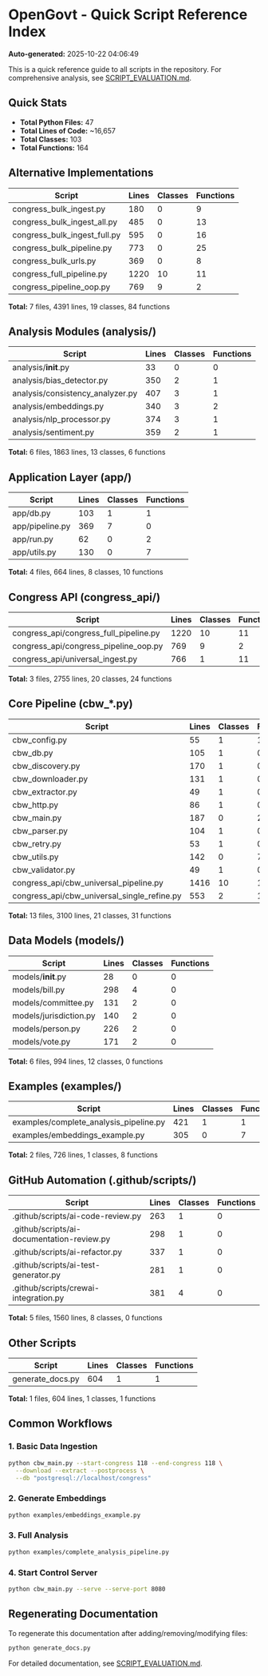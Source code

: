 # OpenGovt - Quick Script Reference Index

**Auto-generated:** 2025-10-22 04:06:49

This is a quick reference guide to all scripts in the repository. 
For comprehensive analysis, see [SCRIPT_EVALUATION.md](SCRIPT_EVALUATION.md).

## Quick Stats

- **Total Python Files:** 47
- **Total Lines of Code:** ~16,657
- **Total Classes:** 103
- **Total Functions:** 164

## Alternative Implementations

| Script | Lines | Classes | Functions |
|--------|-------|---------|-----------|
| congress_bulk_ingest.py | 180 | 0 | 9 |
| congress_bulk_ingest_all.py | 485 | 0 | 13 |
| congress_bulk_ingest_full.py | 595 | 0 | 16 |
| congress_bulk_pipeline.py | 773 | 0 | 25 |
| congress_bulk_urls.py | 369 | 0 | 8 |
| congress_full_pipeline.py | 1220 | 10 | 11 |
| congress_pipeline_oop.py | 769 | 9 | 2 |

**Total:** 7 files, 4391 lines, 19 classes, 84 functions

## Analysis Modules (analysis/)

| Script | Lines | Classes | Functions |
|--------|-------|---------|-----------|
| analysis/__init__.py | 33 | 0 | 0 |
| analysis/bias_detector.py | 350 | 2 | 1 |
| analysis/consistency_analyzer.py | 407 | 3 | 1 |
| analysis/embeddings.py | 340 | 3 | 2 |
| analysis/nlp_processor.py | 374 | 3 | 1 |
| analysis/sentiment.py | 359 | 2 | 1 |

**Total:** 6 files, 1863 lines, 13 classes, 6 functions

## Application Layer (app/)

| Script | Lines | Classes | Functions |
|--------|-------|---------|-----------|
| app/db.py | 103 | 1 | 1 |
| app/pipeline.py | 369 | 7 | 0 |
| app/run.py | 62 | 0 | 2 |
| app/utils.py | 130 | 0 | 7 |

**Total:** 4 files, 664 lines, 8 classes, 10 functions

## Congress API (congress_api/)

| Script | Lines | Classes | Functions |
|--------|-------|---------|-----------|
| congress_api/congress_full_pipeline.py | 1220 | 10 | 11 |
| congress_api/congress_pipeline_oop.py | 769 | 9 | 2 |
| congress_api/universal_ingest.py | 766 | 1 | 11 |

**Total:** 3 files, 2755 lines, 20 classes, 24 functions

## Core Pipeline (cbw_*.py)

| Script | Lines | Classes | Functions |
|--------|-------|---------|-----------|
| cbw_config.py | 55 | 1 | 1 |
| cbw_db.py | 105 | 1 | 0 |
| cbw_discovery.py | 170 | 1 | 0 |
| cbw_downloader.py | 131 | 1 | 0 |
| cbw_extractor.py | 49 | 1 | 0 |
| cbw_http.py | 86 | 1 | 0 |
| cbw_main.py | 187 | 0 | 2 |
| cbw_parser.py | 104 | 1 | 0 |
| cbw_retry.py | 53 | 1 | 0 |
| cbw_utils.py | 142 | 0 | 7 |
| cbw_validator.py | 49 | 1 | 0 |
| congress_api/cbw_universal_pipeline.py | 1416 | 10 | 10 |
| congress_api/cbw_universal_single_refine.py | 553 | 2 | 11 |

**Total:** 13 files, 3100 lines, 21 classes, 31 functions

## Data Models (models/)

| Script | Lines | Classes | Functions |
|--------|-------|---------|-----------|
| models/__init__.py | 28 | 0 | 0 |
| models/bill.py | 298 | 4 | 0 |
| models/committee.py | 131 | 2 | 0 |
| models/jurisdiction.py | 140 | 2 | 0 |
| models/person.py | 226 | 2 | 0 |
| models/vote.py | 171 | 2 | 0 |

**Total:** 6 files, 994 lines, 12 classes, 0 functions

## Examples (examples/)

| Script | Lines | Classes | Functions |
|--------|-------|---------|-----------|
| examples/complete_analysis_pipeline.py | 421 | 1 | 1 |
| examples/embeddings_example.py | 305 | 0 | 7 |

**Total:** 2 files, 726 lines, 1 classes, 8 functions

## GitHub Automation (.github/scripts/)

| Script | Lines | Classes | Functions |
|--------|-------|---------|-----------|
| .github/scripts/ai-code-review.py | 263 | 1 | 0 |
| .github/scripts/ai-documentation-review.py | 298 | 1 | 0 |
| .github/scripts/ai-refactor.py | 337 | 1 | 0 |
| .github/scripts/ai-test-generator.py | 281 | 1 | 0 |
| .github/scripts/crewai-integration.py | 381 | 4 | 0 |

**Total:** 5 files, 1560 lines, 8 classes, 0 functions

## Other Scripts

| Script | Lines | Classes | Functions |
|--------|-------|---------|-----------|
| generate_docs.py | 604 | 1 | 1 |

**Total:** 1 files, 604 lines, 1 classes, 1 functions

## Common Workflows

### 1. Basic Data Ingestion
```bash
python cbw_main.py --start-congress 118 --end-congress 118 \
  --download --extract --postprocess \
  --db "postgresql://localhost/congress"
```

### 2. Generate Embeddings
```bash
python examples/embeddings_example.py
```

### 3. Full Analysis
```bash
python examples/complete_analysis_pipeline.py
```

### 4. Start Control Server
```bash
python cbw_main.py --serve --serve-port 8080
```

## Regenerating Documentation

To regenerate this documentation after adding/removing/modifying files:

```bash
python generate_docs.py
```

For detailed documentation, see [SCRIPT_EVALUATION.md](SCRIPT_EVALUATION.md).
